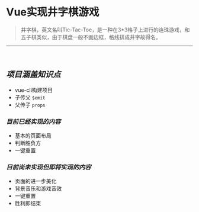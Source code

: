 # Vue实现井字棋游戏
> 井字棋，英文名叫Tic-Tac-Toe，是一种在3*3格子上进行的连珠游戏，和五子棋类似，由于棋盘一般不画边框，格线排成井字故得名。
---
<br>

## ***项目涵盖知识点***
- vue-cli构建项目
- 子传父  `$emit`
- 父传子  `props`

### ***目前已经实现的内容***
- 基本的页面布局
- 判断胜负方
- 一键重置

### ***目前尚未实现但即将实现的内容***
- 页面的进一步美化
- 背景音乐和游戏音效
- 一键重置
- 胜利即结束
